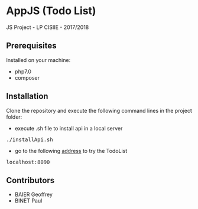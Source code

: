 # AppJS (Todo List)

JS Project - LP CISIIE - 2017/2018

## Prerequisites

Installed on your machine:
- php7.0
- composer

## Installation

Clone the repository and execute the following command lines in the project folder:

- execute .sh file to install api in a local server

<pre>./installApi.sh</pre>

- go to the following [address](http://localhost:8090) to try the TodoList

<pre>localhost:8090</pre>

## Contributors

- BAIER Geoffrey
- BINET Paul
